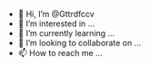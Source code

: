 - 👋 Hi, I’m @Gttrdfccv
- 👀 I’m interested in ...
- 🌱 I’m currently learning ...
- 💞️ I’m looking to collaborate on ...
- 📫 How to reach me ...

<!---
Gttrdfccv/Gttrdfccv is a ✨ special ✨ repository because its `README.md` (this file) appears on your GitHub profile.
You can click the Preview link to take a look at your changes.
--->
